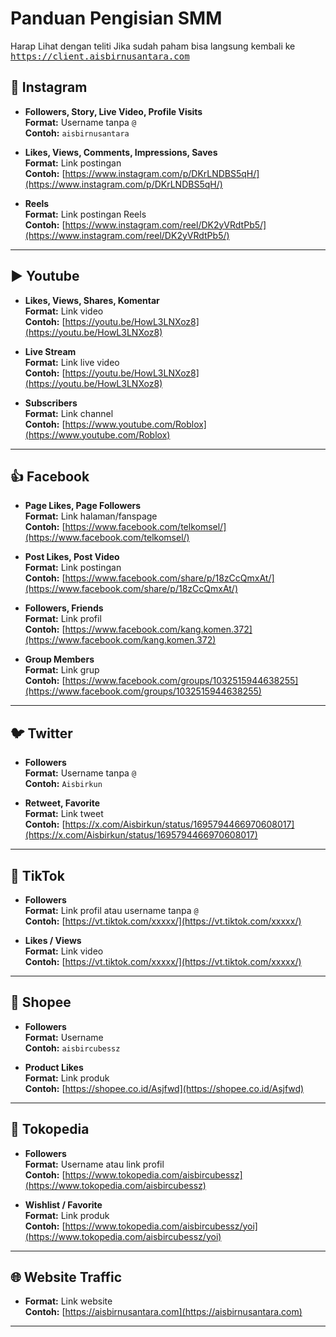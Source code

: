 # Panduan Pengisian SMM

Harap Lihat dengan teliti
Jika sudah paham bisa langsung kembali ke 
<kbd>https://client.aisbirnusantara.com</kbd>
## 📸 Instagram

- **Followers, Story, Live Video, Profile Visits**  
    **Format:** Username tanpa `@`  
    **Contoh:** `aisbirnusantara`

- **Likes, Views, Comments, Impressions, Saves**  
    **Format:** Link postingan  
    **Contoh:** [https://www.instagram.com/p/DKrLNDBS5qH/](https://www.instagram.com/p/DKrLNDBS5qH/)

- **Reels**  
    **Format:** Link postingan Reels  
    **Contoh:** [https://www.instagram.com/reel/DK2yVRdtPb5/](https://www.instagram.com/reel/DK2yVRdtPb5/)

---

## ▶️ Youtube

- **Likes, Views, Shares, Komentar**  
    **Format:** Link video  
    **Contoh:** [https://youtu.be/HowL3LNXoz8](https://youtu.be/HowL3LNXoz8)

- **Live Stream**  
    **Format:** Link live video  
    **Contoh:** [https://youtu.be/HowL3LNXoz8](https://youtu.be/HowL3LNXoz8)

- **Subscribers**  
    **Format:** Link channel  
    **Contoh:** [https://www.youtube.com/Roblox](https://www.youtube.com/Roblox)

---

## 👍 Facebook

- **Page Likes, Page Followers**  
    **Format:** Link halaman/fanspage  
    **Contoh:** [https://www.facebook.com/telkomsel/](https://www.facebook.com/telkomsel/)

- **Post Likes, Post Video**  
    **Format:** Link postingan  
    **Contoh:** [https://www.facebook.com/share/p/18zCcQmxAt/](https://www.facebook.com/share/p/18zCcQmxAt/)

- **Followers, Friends**  
    **Format:** Link profil  
    **Contoh:** [https://www.facebook.com/kang.komen.372](https://www.facebook.com/kang.komen.372)

- **Group Members**  
    **Format:** Link grup  
    **Contoh:** [https://www.facebook.com/groups/1032515944638255](https://www.facebook.com/groups/1032515944638255)

---

## 🐦 Twitter

- **Followers**  
    **Format:** Username tanpa `@`  
    **Contoh:** `Aisbirkun`

- **Retweet, Favorite**  
    **Format:** Link tweet  
    **Contoh:** [https://x.com/Aisbirkun/status/1695794466970608017](https://x.com/Aisbirkun/status/1695794466970608017)

---

## 🎵 TikTok

- **Followers**  
    **Format:** Link profil atau username tanpa `@`  
    **Contoh:** [https://vt.tiktok.com/xxxxx/](https://vt.tiktok.com/xxxxx/)

- **Likes / Views**  
    **Format:** Link video  
    **Contoh:** [https://vt.tiktok.com/xxxxx/](https://vt.tiktok.com/xxxxx/)

---

## 🛒 Shopee

- **Followers**  
    **Format:** Username  
    **Contoh:** `aisbircubessz`

- **Product Likes**  
    **Format:** Link produk  
    **Contoh:** [https://shopee.co.id/Asjfwd](https://shopee.co.id/Asjfwd)

---

## 🏬 Tokopedia

- **Followers**  
    **Format:** Username atau link profil  
    **Contoh:** [https://www.tokopedia.com/aisbircubessz](https://www.tokopedia.com/aisbircubessz)

- **Wishlist / Favorite**  
    **Format:** Link produk  
    **Contoh:** [https://www.tokopedia.com/aisbircubessz/yoi](https://www.tokopedia.com/aisbircubessz/yoi)

---

## 🌐 Website Traffic

- **Format:** Link website  
    **Contoh:** [https://aisbirnusantara.com](https://aisbirnusantara.com)

---
